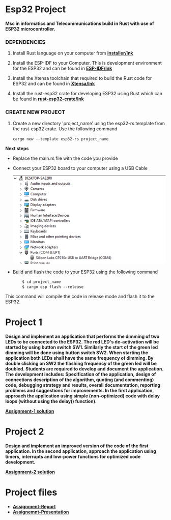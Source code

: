 # Esp32 Project

**Msc in informatics and Telecommunications build in Rust with use of ESP32 microcontroller.**

### DEPENDENCIES

1. Install Rust language on your computer from **[installer/lnk](https://www.rust-lang.org/learn/get-started)**

2. Install the ESP-IDF to your Computer. This is development environment for the ESP32 and can be found in **[ESP-IDF/lnk](https://docs.espressif.com/projects/esp-idf/en/latest/esp32/get-started/index.html)**

3. Install the Xtensa toolchain that required to build the Rust code for ESP32 and can be found in **[Xtensa/lnk](https://docs.espressif.com/projects/esp-idf/en/latest/esp32/get-started/linux-setup.html#install-the-xtensa-toolchain)**

4. Install the rust-esp32 crate for developing ESP32 using Rust which can be found in **[rust-esp32-crate/lnk](https://crates.io/crates/esp32-hal)**


### CREATE NEW PROJECT

1. Create a new  directory 'project_name' using the esp32-rs template from the rust-esp32 crate. Use the following command

    `cargo new --template esp32-rs project_name`

**Next steps**

* Replace the main.rs file with the code you provide
* Connect your ESP32 board to your computer using a USB Cable
    
    ![fig_win_11_esp](./src/Readme/device_manager_windows_11.png)

* Build and flash the code to your ESP32 using the following command

    ```
        $ cd project_name
        $ cargo esp flash --release
    ```

This command will compile the code in release mode and flash it to the ESP32.


# Project 1 

**Design and implement an application that performs the dimming of two LEDs to be connected to the ESP32. The red LED's de-activation will be started by using button switch SW1. Similarly the start of the green led dimming will be done using button switch SW2. When starting the application both LEDs shall have the same frequency of dimming. By double clicking on SW2 the flashing frequency of the green led will be doubled. Students are required to develop and document the application. The development includes: Specification of the application, design of connections description of the algorithm, quoting (and commenting) code, debugging strategy and results, overall documentation, reporting problems and suggestions for improvements. In the first application, approach the application using simple (non-optimized) code with delay loops (without using the delay() function).**

**[Assignment-1 solution](./assignment_1)**

# Project 2

**Design and implement an improved version of the code of the first application. In the second application, approach the application using timers, interrupts and low-power functions for optimized code development.**

**[Assignment-2 solution](./assignment_2)**

# Project files
* **[Assignment-Report](https://github.com/vasnastos/Esp32_PMS/raw/main/vasileios_nastos_137_panagiotis_koromilias_150_sensors_semester_assignment.pdf)**
* **[Assignemnt-Presentation](https://github.com/vasnastos/Esp32_PMS/raw/main/vasileios_nastos_137_panagiotis_koromilias_150_sensors_semester_presentation.pdf)**


